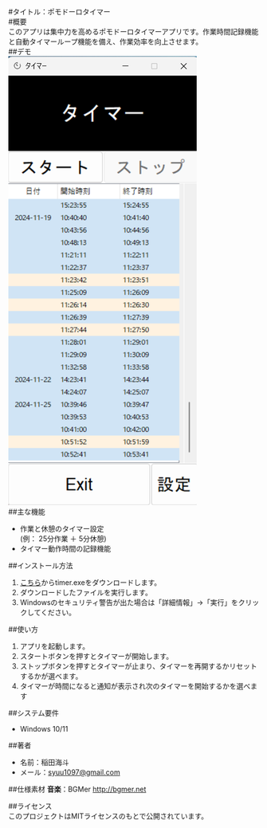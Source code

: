 #タイトル：ポモドーロタイマー  
#概要  
このアプリは集中力を高めるポモドーロタイマーアプリです。作業時間記録機能と自動タイマーループ機能を備え、作業効率を向上させます。  
##デモ  
![スクリーンショット](pomodoro_timer_screenshot.png)  
##主な機能  
- 作業と休憩のタイマー設定  
  (例： 25分作業 ＋ 5分休憩)
- タイマー動作時間の記録機能  

##インストール方法  
1. [こちら](https://github.com/KI1010/P_timer/releases/latest)からtimer.exeをダウンロードします。
2. ダウンロードしたファイルを実行します。
3. Windowsのセキュリティ警告が出た場合は「詳細情報」→「実行」をクリックしてください。

##使い方  
1. アプリを起動します。
2. スタートボタンを押すとタイマーが開始します。
3. ストップボタンを押すとタイマーが止まり、タイマーを再開するかリセットするかが選べます。
4. タイマーが時間になると通知が表示され次のタイマーを開始するかを選べます  

##システム要件  
- Windows  10/11  

##著者  
- 名前：稲田海斗  
- メール：syuu1097@gmail.com 

##仕様素材
**音楽**：BGMer
http://bgmer.net

##ライセンス  
このプロジェクトはMITライセンスのもとで公開されています。